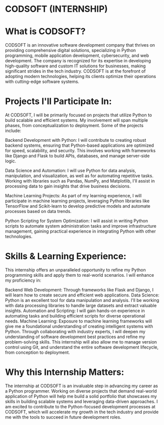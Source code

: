 # CODSOFT (INTERNSHIP)
# What is CODSOFT?

CODSOFT is an innovative software development company that thrives on providing comprehensive digital solutions, specializing in Python programming, mobile application development, cybersecurity, and web development. The company is recognized for its expertise in developing high-quality software and custom IT solutions for businesses, making significant strides in the tech industry. CODSOFT is at the forefront of adopting modern technologies, helping its clients optimize their operations with cutting-edge software systems.

# Projects I'll Participate In:

At CODSOFT, I will be primarily focused on projects that utilize Python to build scalable and efficient systems. My involvement will span multiple phases, from conceptualization to deployment. Some of the projects include:

Backend Development with Python: I will contribute to creating robust backend systems, ensuring that Python-based applications are optimized for speed, scalability, and security. This involves working with frameworks like Django and Flask to build APIs, databases, and manage server-side logic.

Data Science and Automation: I will use Python for data analysis, manipulation, and visualization, as well as for automating repetitive tasks. Working with libraries such as Pandas, NumPy, and Matplotlib, I'll assist in processing data to gain insights that drive business decisions.

Machine Learning Projects: As part of my learning experience, I will participate in machine learning projects, leveraging Python libraries like TensorFlow and Scikit-learn to develop predictive models and automate processes based on data trends.

Python Scripting for System Optimization: I will assist in writing Python scripts to automate system administration tasks and improve infrastructure management, gaining practical experience in integrating Python with other technologies.

# Skills & Learning Experience:

This internship offers an unparalleled opportunity to refine my Python programming skills and apply them to real-world scenarios. I will enhance my proficiency in:

Backend Web Development: Through frameworks like Flask and Django, I will learn how to create secure and efficient web applications.
Data Science: Python is an excellent tool for data manipulation and analysis. I'll be working with data processing libraries to handle large datasets and extract valuable insights.
Automation and Scripting: I will gain hands-on experience in automating tasks and building efficient scripts for diverse operational needs.
Machine Learning: Exposure to machine learning frameworks will give me a foundational understanding of creating intelligent systems with Python.
Through collaborating with industry experts, I will deepen my understanding of software development best practices and refine my problem-solving skills. This internship will also allow me to manage version control using Git, and understand the entire software development lifecycle, from conception to deployment.

# Why this Internship Matters:

The internship at CODSOFT is an invaluable step in advancing my career as a Python programmer. Working on diverse projects that demand real-world application of Python will help me build a solid portfolio that showcases my skills in building scalable systems and leveraging data-driven approaches. I am excited to contribute to the Python-focused development processes at CODSOFT, which will accelerate my growth in the tech industry and provide me with the tools to succeed in future development roles.

